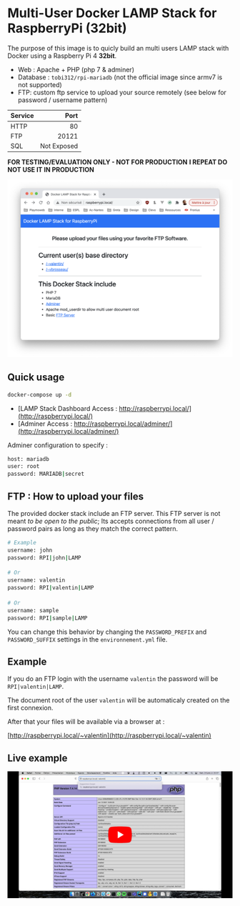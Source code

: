 # Multi-User Docker LAMP Stack for RaspberryPi (32bit)

The purpose of this image is to quicly build an multi users LAMP stack with Docker using a Raspberry Pi 4 **32bit**.

- Web : Apache + PHP (php 7 & adminer)
- Database : `tobi312/rpi-mariadb` (not the official image since armv7 is not supported)
- FTP: custom ftp service to upload your source remotely (see below for password / username pattern)

| Service |        Port |
| ------- | ----------: |
| HTTP    |          80 |
| FTP     |       20121 |
| SQL     | Not Exposed |

**FOR TESTING/EVALUATION ONLY - NOT FOR PRODUCTION**
**I REPEAT DO NOT USE IT IN PRODUCTION**

![Home Example](./home.png)

## Quick usage

```sh
docker-compose up -d
```

- [LAMP Stack Dashboard Access : http://raspberrypi.local/](http://raspberrypi.local/)
- [Adminer Access : http://raspberrypi.local/adminer/](http://raspberrypi.local/adminer/)

Adminer configuration to specify :

```sh
host: mariadb
user: root
password: MARIADB|secret
```

## FTP : How to upload your files

The provided docker stack include an FTP server. This FTP server is not meant _to be open to the public_; Its accepts connections from all user / password pairs as long as they match the correct pattern.

```sh
# Example
username: john
password: RPI|john|LAMP

# Or
username: valentin
password: RPI|valentin|LAMP

# Or
username: sample
password: RPI|sample|LAMP
```

You can change this behavior by changing the `PASSWORD_PREFIX` and `PASSWORD_SUFFIX` settings in the `environnement.yml` file.

## Example

If you do an FTP login with the username `valentin` the password will be `RPI|valentin|LAMP`.

The document root of the user `valentin` will be automaticaly created on the first connexion.

After that your files will be available via a browser at :

[http://raspberrypi.local/~valentin](http://raspberrypi.local/~valentin)

## Live example

[![Démo vidéo](./preview.jpg)](https://www.youtube.com/watch?v=y7HzFidjKjs)
